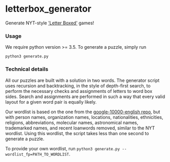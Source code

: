# letterbox_generator
Generate NYT-style ['Letter Boxed'](https://www.nytimes.com/puzzles/letter-boxed) games!

### Usage

We require python version >= 3.5. To generate a puzzle, simply run
```
python3 generate.py
```

### Technical details

All our puzzles are built with a solution in two words. The generator script uses recursion and backtracking, in the style of depth-first search, 
to perform the necessary checks and assignments of letters to word box sides. 
Search and assignments are performed in such a way that every valid layout for a given word pair is equally likely. 

Our wordlist is based on the one from the [google-10000-english repo](https://raw.githubusercontent.com/first20hours/google-10000-english/master/google-10000-english-no-swears.txt), 
but with person names, organization names, locations, nationalities, ethnicities, religions, abbreviations, molecular names, astronomical names, trademarked names, and recent loanwords removed, similar to the NYT wordlist. Using this wordlist, the script takes less than one second to generate a puzzle. 

To provide your own wordlist, run ```python3 generate.py --wordlist_fp=PATH_TO_WORDLIST```.

